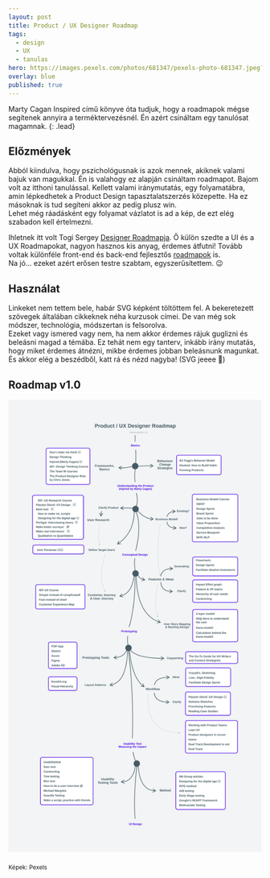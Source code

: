 ```yaml
---
layout: post
title: Product / UX Designer Roadmap
tags:
  - design
  - UX
  - tanulas
hero: https://images.pexels.com/photos/681347/pexels-photo-681347.jpeg?auto=compress&cs=tinysrgb&dpr=2&h=750&w=1260
overlay: blue
published: true
---
```

Marty Cagan Inspired című könyve óta tudjuk, hogy a roadmapok mégse segítenek annyira a terméktervezésnél. Én azért csináltam egy tanulósat magamnak.
{: .lead}
<!--break-->

## Előzmények
Abból kiindulva, hogy pszichológusnak is azok mennek, akiknek valami bajuk van magukkal. Én is valahogy ez alapján csináltam roadmapot. Bajom volt az itthoni tanulással. Kellett valami iránymutatás, egy folyamatábra, amin lépkedhetek a Product Design tapasztalatszerzés közepette. Ha ez másoknak is tud segíteni akkor az pedig plusz win. <br>
Lehet még ráadásként egy folyamat vázlatot is ad a kép, de ezt elég szabadon kell értelmezni.

Ihletnek itt volt Togi Sergey <a href="https://github.com/togiberlin/ui-ux-designer-roadmap" target="_blank">Designer Roadmapja</a>. Ő külön szedte a UI és a UX Roadmapokat, nagyon hasznos kis anyag, érdemes átfutni! 
Tovább voltak különféle front-end és back-end fejlesztős <a href="https://github.com/kamranahmedse/developer-roadmap" target="_blank">roadmapok</a> is.<br>
Na jó... ezeket azért erősen testre szabtam, egyszerűsítettem. 😉

## Használat
Linkeket nem tettem bele, habár SVG képként töltöttem fel. A bekeretezett szövegek általában cikkeknek néha kurzusok címei. De van még sok módszer, technológia, módszertan is felsorolva.<br>
Ezeket vagy ismered vagy nem, ha nem akkor érdemes rájuk guglizni és beleásni magad a témába. Ez tehát nem egy tanterv, inkább irány mutatás, hogy miket érdemes átnézni, mikbe érdemes jobban beleásnunk magunkat. És akkor elég a beszédből, katt rá és nézd nagyba! (SVG jeeee 💪)

## Roadmap v1.0

<a target="_blank" href="../assets/img/ux-roadmaparial.svg">
  <img src="../assets/img/ux-roadmaparial.svg" alt="Roadmap">
</a>


<sub>Képek: Pexels</sub>
